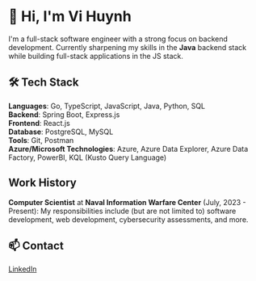 # 👋 Hi, I'm Vi Huynh

I'm a full-stack software engineer with a strong focus on backend development. Currently sharpening my skills in the **Java** backend stack while building full-stack applications in the JS stack.


## 🛠 Tech Stack

**Languages**: Go, TypeScript, JavaScript, Java, Python, SQL <br/>
**Backend**: Spring Boot, Express.js <br/>
**Frontend**: React.js <br/>
**Database**: PostgreSQL, MySQL <br/>
**Tools**: Git, Postman <br/>
**Azure/Microsoft Technologies**: Azure, Azure Data Explorer, Azure Data Factory, PowerBI, KQL (Kusto Query Language) <br/>

## Work History

**Computer Scientist** at **Naval Information Warfare Center** (July, 2023 - Present): My responsibilities include (but are not limited to) software development, web development, cybersecurity assessments, and more.

## 📫 Contact

[LinkedIn](https://www.linkedin.com/in/vthwin/)
